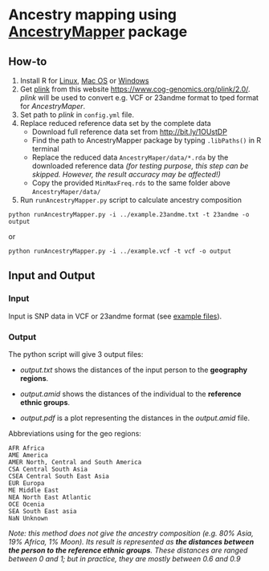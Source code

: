 # Ancestry mapping using [AncestryMapper](https://cran.r-project.org/web/packages/AncestryMapper/vignettes/AncestryMapper2.0.html) package

## How-to
1) Install R for [Linux](https://cran.r-project.org/bin/linux/), [Mac OS](https://cran.r-project.org/bin/macosx/) or [Windows](https://cran.r-project.org/bin/windows/base/)
2) Get [plink](https://www.cog-genomics.org/plink/2.0/) from this website https://www.cog-genomics.org/plink/2.0/. *plink* will be used to convert e.g. VCF or 23andme format to tped format for *AncestryMaper*.
3) Set path to *plink* in `config.yml` file.
4) Replace reduced reference data set by the complete data
   - Download full reference data set from http://bit.ly/1OUstDP
   - Find the path to AncestryMapper package by typing `.libPaths()` in R terminal
   - Replace the reduced data `AncestryMaper/data/*.rda` by the downloaded reference data *(for testing purpose, this step can be skipped. However, the result accuracy may be affected!)*
   - Copy the provided `MinMaxFreq.rds` to the same folder above `AncestryMaper/data/`
5) Run `runAncestryMapper.py` script to calculate ancestry composition
```
python runAncestryMapper.py -i ../example.23andme.txt -t 23andme -o output
```
or
```
python runAncestryMapper.py -i ../example.vcf -t vcf -o output
```

## Input and Output
### Input
Input is SNP data in VCF or 23andme format (see [example files](https://github.com/trvinh/genomes-io-prj/blob/master/ancestry/example.23andme.txt)).

### Output
The python script will give 3 output files:

- *output.txt* shows the distances of the input person to the **geography regions**.

- *output.amid* shows the distances of the individual to the **reference ethnic groups**.

- *output.pdf* is a plot representing the distances in the *output.amid* file.

Abbreviations using for the geo regions:
```
AFR Africa
AME America
AMER North, Central and South America
CSA Central South Asia
CSEA Central South East Asia
EUR Europa
ME Middle East
NEA North East Atlantic
OCE Ocenia
SEA South East asia
NaN Unknown
```

*Note: this method does not give the ancestry composition (e.g. 80% Asia, 19% Africa, 1% Moon). Its result is represented as **the distances between the person to the reference ethnic groups**. These distances are ranged between 0 and 1; but in practice, they are mostly between 0.6 and 0.9*
